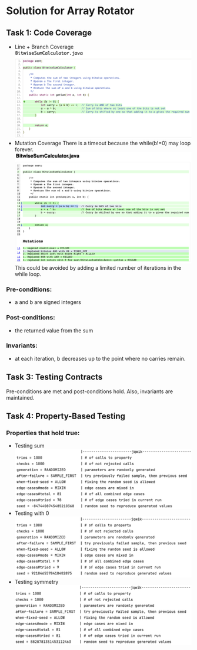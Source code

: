 # Solution for Array Rotator

## Task 1: Code Coverage
- Line + Branch Coverage
![coverage](BitwiseSumCalculator/images/coverage.png)
- Mutation Coverage
There is a timeout because the while(b!=0) may loop forever.
![mutation_timeout](BitwiseSumCalculator/images/mutation_timeout.png)
This could be avoided by adding a limited number of iterations in the while loop. 
### Pre-conditions:
- a and b are signed integers

### Post-conditions:
- the returned value from the sum

### Invariants:
- at each iteration, b decreases up to the point where no carries remain.

## Task 3: Testing Contracts 
Pre-conditions are met and post-conditions hold.
Also, invariants are maintained.


## Task 4: Property-Based Testing 
### Properties that hold true:
- Testing sum
![property-1](BitwiseSumCalculator/images/property-1.png)
- Testing with 0 
![property-2](BitwiseSumCalculator/images/property-2.png)
- Testing symmetry
![property-3](BitwiseSumCalculator/images/property-3.png)